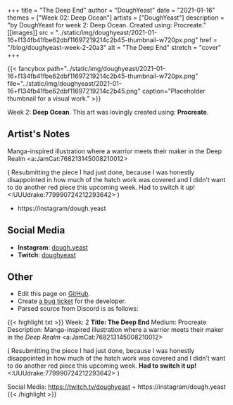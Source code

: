 +++
title =       "The Deep End"
author =      "DoughYeast"
date =        "2021-01-16"
themes =      ["Week 02: Deep Ocean"]
artists =     ["DoughYeast"]
description = "by DoughYeast for week 2: Deep Ocean. Created using: Procreate."
[[images]]
              src = "../static/img/doughyeast/2021-01-16+f134fb41fbe62dbf11697219214c2b45-thumbnail-w720px.png"
              href = "/blog/doughyeast-week-2-20a3"
              alt = "The Deep End"
              stretch = "cover"
+++


{{< fancybox path="../static/img/doughyeast/2021-01-16+f134fb41fbe62dbf11697219214c2b45-thumbnail-w720px.png" file="../static/img/doughyeast/2021-01-16+f134fb41fbe62dbf11697219214c2b45.png" caption="Placeholder thumbnail for a visual work." >}}


Week 2: **Deep Ocean**. This art was lovingly created using: **Procreate**.

## Artist's Notes

Manga-inspired illustration where a warrior meets their maker in the Deep Realm <a:JamCat:768213145008210012> 

( Resubmitting the piece I had just done, because I was honestly disappointed in how much of the hatch work was covered and I didn’t want to do another red piece this upcoming week. Had to switch it up! <:UUUdrake:779990724212293642> )

+ https://instagram/dough.yeast

## Social Media

- **Instagram**: <a href='https://instagram.com/dough.yeast' target='_blank'>dough.yeast</a>
- **Twitch**: <a href='https://twitch.tv/doughyeast' target='_blank'>doughyeast</a>

## Other

- Edit this page on [GitHub](https://github.com/teaminkling/web-refresh/edit/main/content/blog/doughyeast-week-2-20a3.md).
- Create [a bug ticket](https://github.com/teaminkling/web-refresh/issues/new?assignees=&labels=bug&template=problem-report.md&title=) for the developer.
- Parsed source from Discord is as follows:

{{< highlight txt >}}
Week: 2
**Title: The Deep End**
Medium: Procreate
Description: Manga-inspired illustration where a warrior meets their maker in the *Deep Realm* <a:JamCat:768213145008210012> 

( Resubmitting the piece I had just done, because I was honestly disappointed in how much of the hatch work was covered and I didn’t want to do another red piece this upcoming week. **Had to switch it up!** <:UUUdrake:779990724212293642> )

Social Media: https://twitch.tv/doughyeast + https://instagram/dough.yeast
{{< /highlight >}}